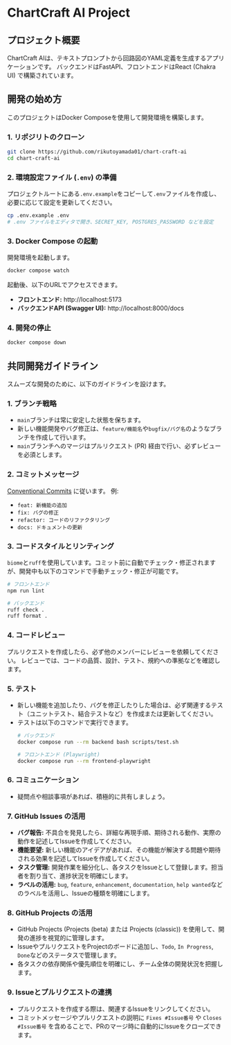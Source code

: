 # ChartCraft AI Project

## プロジェクト概要

ChartCraft AIは、テキストプロンプトから回路図のYAML定義を生成するアプリケーションです。
バックエンドはFastAPI、フロントエンドはReact (Chakra UI) で構築されています。

## 開発の始め方

このプロジェクトはDocker Composeを使用して開発環境を構築します。

### 1. リポジリトのクローン

```bash
git clone https://github.com/rikutoyamada01/chart-craft-ai
cd chart-craft-ai
```

### 2. 環境設定ファイル (`.env`) の準備

プロジェクトルートにある`.env.example`をコピーして`.env`ファイルを作成し、必要に応じて設定を更新してください。

```bash
cp .env.example .env
# .env ファイルをエディタで開き、SECRET_KEY, POSTGRES_PASSWORD などを設定
```

### 3. Docker Compose の起動

開発環境を起動します。

```bash
docker compose watch
```

起動後、以下のURLでアクセスできます。
- **フロントエンド:** http://localhost:5173
- **バックエンドAPI (Swagger UI):** http://localhost:8000/docs

### 4. 開発の停止

```bash
docker compose down
```

## 共同開発ガイドライン

スムーズな開発のために、以下のガイドラインを設けます。

### 1. ブランチ戦略

- `main`ブランチは常に安定した状態を保ちます。
- 新しい機能開発やバグ修正は、`feature/機能名`や`bugfix/バグ名`のようなブランチを作成して行います。
- `main`ブランチへのマージはプルリクエスト (PR) 経由で行い、必ずレビューを必須とします。

### 2. コミットメッセージ

[Conventional Commits](https://www.conventionalcommits.org/ja/v1.0.0/) に従います。
例:
- `feat: 新機能の追加`
- `fix: バグの修正`
- `refactor: コードのリファクタリング`
- `docs: ドキュメントの更新`

### 3. コードスタイルとリンティング

`biome`と`ruff`を使用しています。コミット前に自動でチェック・修正されますが、開発中も以下のコマンドで手動チェック・修正が可能です。

```bash
# フロントエンド
npm run lint

# バックエンド
ruff check .
ruff format .
```

### 4. コードレビュー

プルリクエストを作成したら、必ず他のメンバーにレビューを依頼してください。
レビューでは、コードの品質、設計、テスト、規約への準拠などを確認します。

### 5. テスト

- 新しい機能を追加したり、バグを修正したりした場合は、必ず関連するテスト（ユニットテスト、結合テストなど）を作成または更新してください。
- テストは以下のコマンドで実行できます。
  ```bash
  # バックエンド
  docker compose run --rm backend bash scripts/test.sh

  # フロントエンド (Playwright)
  docker compose run --rm frontend-playwright
  ```

### 6. コミュニケーション

- 疑問点や相談事項があれば、積極的に共有しましょう。

### 7. GitHub Issues の活用

- **バグ報告:** 不具合を発見したら、詳細な再現手順、期待される動作、実際の動作を記述してIssueを作成してください。
- **機能要望:** 新しい機能のアイデアがあれば、その機能が解決する問題や期待される効果を記述してIssueを作成してください。
- **タスク管理:** 開発作業を細分化し、各タスクをIssueとして登録します。担当者を割り当て、進捗状況を明確にします。
- **ラベルの活用:** `bug`, `feature`, `enhancement`, `documentation`, `help wanted`などのラベルを活用し、Issueの種類を明確にします。

### 8. GitHub Projects の活用

- GitHub Projects (Projects (beta) または Projects (classic)) を使用して、開発の進捗を視覚的に管理します。
- IssueやプルリクエストをProjectのボードに追加し、`Todo`, `In Progress`, `Done`などのステータスで管理します。
- 各タスクの依存関係や優先順位を明確にし、チーム全体の開発状況を把握します。

### 9. Issueとプルリクエストの連携

- プルリクエストを作成する際は、関連するIssueをリンクしてください。
- コミットメッセージやプルリクエストの説明に `Fixes #Issue番号` や `Closes #Issue番号` を含めることで、PRのマージ時に自動的にIssueをクローズできます。
